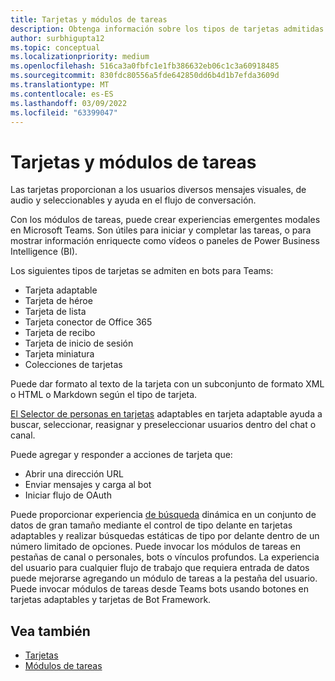 ```yaml
---
title: Tarjetas y módulos de tareas
description: Obtenga información sobre los tipos de tarjetas admitidas en bots para Teams, como, tarjetas adaptables, tarjeta de héroe, tarjeta miniatura, etc. Obtenga información sobre acciones de tarjetas e invocar módulos de tareas en canales, bots o vínculos profundos.
author: surbhigupta12
ms.topic: conceptual
ms.localizationpriority: medium
ms.openlocfilehash: 516ca3a0fbfc1e1fb386632eb06c1c3a60918485
ms.sourcegitcommit: 830fdc80556a5fde642850dd6b4d1b7efda3609d
ms.translationtype: MT
ms.contentlocale: es-ES
ms.lasthandoff: 03/09/2022
ms.locfileid: "63399047"
---
```

# <a name="cards-and-task-modules"></a>Tarjetas y módulos de tareas

Las tarjetas proporcionan a los usuarios diversos mensajes visuales, de audio y seleccionables y ayuda en el flujo de conversación.

Con los módulos de tareas, puede crear experiencias emergentes modales en Microsoft Teams. Son útiles para iniciar y completar las tareas, o para mostrar información enriquecte como vídeos o paneles de Power Business Intelligence (BI).

Los siguientes tipos de tarjetas se admiten en bots para Teams:

* Tarjeta adaptable
* Tarjeta de héroe
* Tarjeta de lista
* Tarjeta conector de Office 365
* Tarjeta de recibo
* Tarjeta de inicio de sesión
* Tarjeta miniatura
* Colecciones de tarjetas

Puede dar formato al texto de la tarjeta con un subconjunto de formato XML o HTML o Markdown según el tipo de tarjeta.

[El Selector de personas en tarjetas](cards/people-picker.md) adaptables en tarjeta adaptable ayuda a buscar, seleccionar, reasignar y preseleccionar usuarios dentro del chat o canal.

Puede agregar y responder a acciones de tarjeta que:

* Abrir una dirección URL
* Enviar mensajes y carga al bot
* Iniciar flujo de OAuth

Puede proporcionar experiencia [de búsqueda](~/task-modules-and-cards/cards/dynamic-search.md) dinámica en un conjunto de datos de gran tamaño mediante el control de tipo delante en tarjetas adaptables y realizar búsquedas estáticas de tipo por delante dentro de un número limitado de opciones. Puede invocar los módulos de tareas en pestañas de canal o personales, bots o vínculos profundos. La experiencia del usuario para cualquier flujo de trabajo que requiera entrada de datos puede mejorarse agregando un módulo de tareas a la pestaña del usuario. Puede invocar módulos de tareas desde Teams bots usando botones en tarjetas adaptables y tarjetas de Bot Framework.

## <a name="see-also"></a>Vea también

* [Tarjetas](~/task-modules-and-cards/what-are-cards.md)
* [Módulos de tareas](~/task-modules-and-cards/what-are-task-modules.md)
